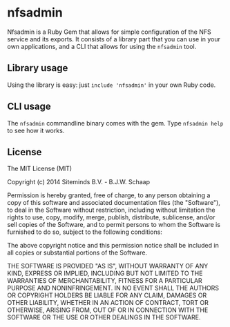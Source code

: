 nfsadmin
========

Nfsadmin is a Ruby Gem that allows for simple configuration of the NFS service and its exports.
It consists of a library part that you can use in your own applications, and a CLI that allows 
for using the `nfsadmin` tool.

Library usage
-------------

Using the library is easy: just `include 'nfsadmin'` in your own Ruby code.

CLI usage
---------

The `nfsadmin` commandline binary comes with the gem. Type `nfsadmin help` to see how it works.

License
-------

The MIT License (MIT)

Copyright (c) 2014 Siteminds B.V. - B.J.W. Schaap

Permission is hereby granted, free of charge, to any person obtaining a copy
of this software and associated documentation files (the "Software"), to deal
in the Software without restriction, including without limitation the rights
to use, copy, modify, merge, publish, distribute, sublicense, and/or sell
copies of the Software, and to permit persons to whom the Software is
furnished to do so, subject to the following conditions:

The above copyright notice and this permission notice shall be included in all
copies or substantial portions of the Software.

THE SOFTWARE IS PROVIDED "AS IS", WITHOUT WARRANTY OF ANY KIND, EXPRESS OR
IMPLIED, INCLUDING BUT NOT LIMITED TO THE WARRANTIES OF MERCHANTABILITY,
FITNESS FOR A PARTICULAR PURPOSE AND NONINFRINGEMENT. IN NO EVENT SHALL THE
AUTHORS OR COPYRIGHT HOLDERS BE LIABLE FOR ANY CLAIM, DAMAGES OR OTHER
LIABILITY, WHETHER IN AN ACTION OF CONTRACT, TORT OR OTHERWISE, ARISING FROM,
OUT OF OR IN CONNECTION WITH THE SOFTWARE OR THE USE OR OTHER DEALINGS IN THE
SOFTWARE.